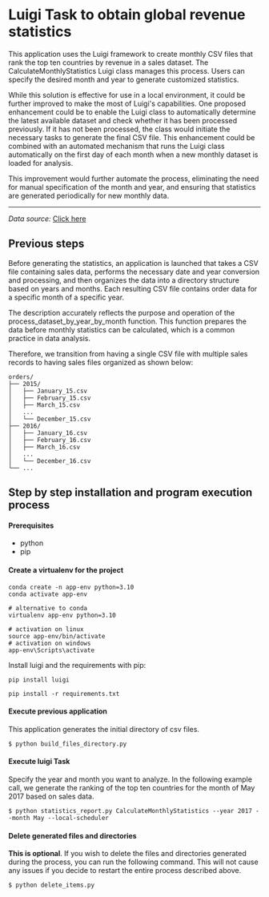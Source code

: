 # Luigi Task to obtain global revenue statistics

This application uses the Luigi framework to create monthly CSV files that rank the top ten countries by revenue in a sales dataset. The CalculateMonthlyStatistics Luigi class manages this process. Users can specify the desired month and year to generate customized statistics.

While this solution is effective for use in a local environment, it could be further improved to make the most of Luigi's capabilities. One proposed enhancement could be to enable the Luigi class to automatically determine the latest available dataset and check whether it has been processed previously. If it has not been processed, the class would initiate the necessary tasks to generate the final CSV file. This enhancement could be combined with an automated mechanism that runs the Luigi class automatically on the first day of each month when a new monthly dataset is loaded for analysis.

This improvement would further automate the process, eliminating the need for manual specification of the month and year, and ensuring that statistics are generated periodically for new monthly data.

---
*Data source:* [Click here](https://www.kaggle.com/datasets/annakhew/sample-country-sales-dataset?resource=download)

## Previous steps

Before generating the statistics, an application is launched that takes a CSV file containing sales data, performs the necessary date and year conversion and processing, and then organizes the data into a directory structure based on years and months. Each resulting CSV file contains order data for a specific month of a specific year.

The description accurately reflects the purpose and operation of the process_dataset_by_year_by_month function. This function prepares the data before monthly statistics can be calculated, which is a common practice in data analysis.

Therefore, we transition from having a single CSV file with multiple sales records to having sales files organized as shown below:

```
orders/
├── 2015/
│   ├── January_15.csv
│   ├── February_15.csv
│   ├── March_15.csv
│   ...
│   └── December_15.csv
├── 2016/
│   ├── January_16.csv
│   ├── February_16.csv
│   ├── March_16.csv
│   ...
│   └── December_16.csv
└── ...

```


## Step by step installation and program execution process

#### Prerequisites

- python
- pip


#### Create a virtualenv for the project

```
conda create -n app-env python=3.10
conda activate app-env

# alternative to conda
virtualenv app-env python=3.10

# activation on linux
source app-env/bin/activate
# activation on windows
app-env\Scripts\activate

```

Install luigi and the requirements with pip:

```
pip install luigi

pip install -r requirements.txt

```


#### Execute previous application

This application generates the initial directory of csv files.

```
$ python build_files_directory.py
```


#### Execute luigi Task

Specify the year and month you want to analyze. In the following example call, we generate the ranking of the top ten countries for the month of May 2017 based on sales data.

```
$ python statistics_report.py CalculateMonthlyStatistics --year 2017 --month May --local-scheduler
```


#### Delete generated files and directories

**This is optional**. If you wish to delete the files and directories generated during the process, you can run the following command. This will not cause any issues if you decide to restart the entire process described above.

```
$ python delete_items.py
```
